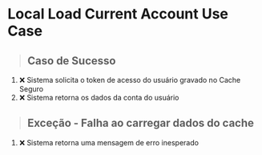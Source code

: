 # Local Load Current Account Use Case

> ## Caso de Sucesso
1. ❌ Sistema solicita o token de acesso do usuário gravado no Cache Seguro
1. ❌ Sistema retorna os dados da conta do usuário

> ## Exceção - Falha ao carregar dados do cache
1. ❌ Sistema retorna uma mensagem de erro inesperado